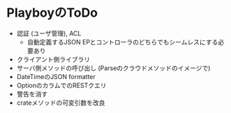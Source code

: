 # PlayboyのToDo

- 認証 (ユーザ管理), ACL
	- 自動定義するJSON EPとコントローラのどちらでもシームレスにする必要あり
- クライアント側ライブラリ
- サーバ側メソッドの呼び出し (Parseのクラウドメソッドのイメージで)
- DateTimeのJSON formatter
- OptionのカラムでのRESTクエリ
- 警告を消す
- crateメソッドの可変引数を改良
